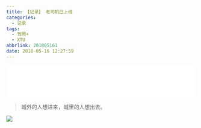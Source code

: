 ```yaml
---
title: 【记录】 老司机已上线
categories:
  - 记录
tags:
  - 驾照+
  - XTU
abbrlink: 201805161
date: 2018-05-16 12:27:59
---
```


<iframe frameborder="no" border="0" marginwidth="0" marginheight="0" width="100%" height=86 src="//music.163.com/outchain/player?type=2&id=37764299&auto=0&height=66"></iframe>

>城外的人想进来，城里的人想出去。

![](http://p7n85i5tr.bkt.clouddn.com/zhouie/img/driver/driver-license-msk.jpg)